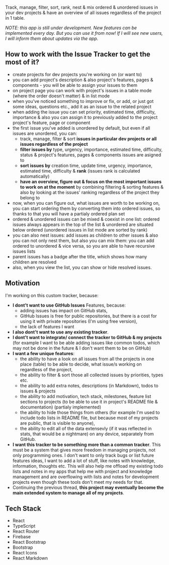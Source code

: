 Track, manage, filter, sort, rank, nest & mix ordered & unordered issues in your dev projects & have an overview of all issues regardless of the project in 1 table.

*NOTE: this app is still under development. New features can be implemented every day. But you can use it from now! If I will see new users, I will inform them about updates via the app.*

## How to work with the Issue Tracker to get the most of it?

- create projects for dev projects you're working on (or want to)
- you can add project's description & also project's features, pages & components - you will be able to assign your issues to them
- on project page you can work with project's issues in a table mode (where the order doesn't matter) & in list mode
- when you've noticed something to improve or fix, or add, or just got some ideas, questions etc., add it as an issue to the related project
- when adding the issue you can set priority, estimated time, difficulty, importance & also you can assign it to previously added to the project project's feature, page or component
- the first issue you've added is unordered by default, but even if all issues are unordered, you can:
  - track, manage, filter & sort **issues in particular dev projects or all issues regardless of the project**
  - **filter issues by** type, urgency, importance, estimated time, difficulty, status & project's features, pages & components issues are asigned to
  - **sort issues by** creation time, update time, urgency, importance, estimated time, difficulty & **rank** (issues rank is calculated automatically)
  - **have an overview, figure out & focus on the most important issues to work on at the moment** by combining filtering & sorting features & also by looking at the issues' ranking regardless of the project they belong to
- now, when you can figure out, what issues are worth to be working on, you can start ordering them by converting them into ordered issues, so thanks to that you will have a partialy ordered plan set
- ordered & unordered issues can be mixed & coexist in one list: ordered issues always appears in the top of the list & unordered are situated below ordered (unordered issues in list mode are sorted by rank)
- you can also nest issues: add issues as children to other issues & also you can not only nest them, but also you can mix them: you can add ordered to unordered & vice versa, so you are able to have recursive issues lists
- parent issues has a badge after the title, which shows how many children are resolved
- also, when you view the list, you can show or hide resolved issues.

## Motivation

I'm working on this custom tracker, because:

- **I dont't want to use GitHub Issues** Features, because:
  - adding issues has impact on GitHub stats,
  - GitHub Issues is free for public repositories, but there is a cost for using it with private repositories (I'm using free version),
  - the lack of features I want
- **I also dont't want to use any existing tracker**.
- **I dont't want to integrate/ connect the tracker to GitHub & my projects** (for example I want to be able adding issues like common todos, which may not be done in the future & I don't want them to be on GitHub)
- **I want a few unique features**:
  - the ability to have a look on all issues from all the projects in one place (table) to be able to decide, what issue/s working on regardless of the project,
  - the ability to filter & sort those all collected issues by priorities, types etc.
  - the ability to add extra notes, descriptions (in Markdown), todos to issues & projects
  - the ability to add motivation, tech stack, milestones, feature list sections to projects (to be able to use it in project's README file & documentation) (partialy implemented)
  - the ability to hide those things from others (for example I'm used to include todo lists in README file, but because most of my projects are public, that is visible to anyone),
  - the ability to edit all of the data extensevly (if it was reflected in stats, that would be a nightmare) on any device, separately from GitHub.
- **I want this tracker to be something more than a common tracker**. This must be a system that gives more freedom in managing projects, not only programming ones. I don't want to only track bugs or list future features ideas, I want to add a lot of stuff, like notes with knowledge, information, thoughts etc. This will also help me offload my existing todo lists and notes in my apps that help me with project and knowledge management and are overflowing with lists and notes for development projects even though these tools don't meet my needs for that.
- Continuing the previous thread, **this project may eventually become the main extended system to manage all of my projects**.

## Tech Stack

- React
- TypeScript
- React Router
- Firebase
- React Bootstrap
- Bootstrap
- React Icons
- React Markdown